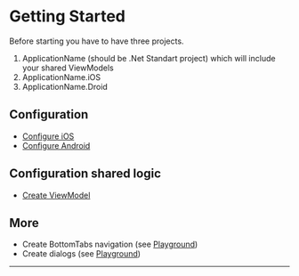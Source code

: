 # Getting Started

Before starting you have to have three projects.

1. ApplicationName (should be .Net Standart project) which will include your shared ViewModels
2. ApplicationName.iOS
3. ApplicationName.Droid

## Configuration

- [Configure iOS](configure-ios.md)
- [Configure Android](configure-android.md)

## Configuration shared logic

- [Create ViewModel](create-viewmodel.md)

## More

- Create BottomTabs navigation (see [Playground][playground])
- Create dialogs  (see [Playground][playground])

[playground]: https://github.com/Softeq/XToolkit.WhiteLabel/tree/master/samples/Playground

---
